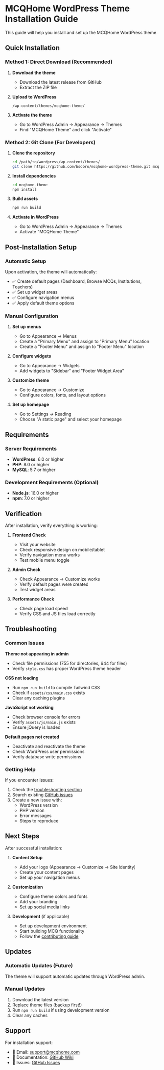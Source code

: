 # MCQHome WordPress Theme Installation Guide

This guide will help you install and set up the MCQHome WordPress theme.

## Quick Installation

### Method 1: Direct Download (Recommended)

1. **Download the theme**

   - Download the latest release from GitHub
   - Extract the ZIP file

2. **Upload to WordPress**

   ```
   /wp-content/themes/mcqhome-theme/
   ```

3. **Activate the theme**
   - Go to WordPress Admin → Appearance → Themes
   - Find "MCQHome Theme" and click "Activate"

### Method 2: Git Clone (For Developers)

1. **Clone the repository**

   ```bash
   cd /path/to/wordpress/wp-content/themes/
   git clone https://github.com/bsobro/mcqhome-wordpress-theme.git mcqhome-theme
   ```

2. **Install dependencies**

   ```bash
   cd mcqhome-theme
   npm install
   ```

3. **Build assets**

   ```bash
   npm run build
   ```

4. **Activate in WordPress**
   - Go to WordPress Admin → Appearance → Themes
   - Activate "MCQHome Theme"

## Post-Installation Setup

### Automatic Setup

Upon activation, the theme will automatically:

- ✅ Create default pages (Dashboard, Browse MCQs, Institutions, Teachers)
- ✅ Set up widget areas
- ✅ Configure navigation menus
- ✅ Apply default theme options

### Manual Configuration

1. **Set up menus**

   - Go to Appearance → Menus
   - Create a "Primary Menu" and assign to "Primary Menu" location
   - Create a "Footer Menu" and assign to "Footer Menu" location

2. **Configure widgets**

   - Go to Appearance → Widgets
   - Add widgets to "Sidebar" and "Footer Widget Area"

3. **Customize theme**

   - Go to Appearance → Customize
   - Configure colors, fonts, and layout options

4. **Set up homepage**
   - Go to Settings → Reading
   - Choose "A static page" and select your homepage

## Requirements

### Server Requirements

- **WordPress**: 6.0 or higher
- **PHP**: 8.0 or higher
- **MySQL**: 5.7 or higher

### Development Requirements (Optional)

- **Node.js**: 16.0 or higher
- **npm**: 7.0 or higher

## Verification

After installation, verify everything is working:

1. **Frontend Check**

   - Visit your website
   - Check responsive design on mobile/tablet
   - Verify navigation menu works
   - Test mobile menu toggle

2. **Admin Check**

   - Check Appearance → Customize works
   - Verify default pages were created
   - Test widget areas

3. **Performance Check**
   - Check page load speed
   - Verify CSS and JS files load correctly

## Troubleshooting

### Common Issues

**Theme not appearing in admin**

- Check file permissions (755 for directories, 644 for files)
- Verify `style.css` has proper WordPress theme header

**CSS not loading**

- Run `npm run build` to compile Tailwind CSS
- Check if `assets/css/main.css` exists
- Clear any caching plugins

**JavaScript not working**

- Check browser console for errors
- Verify `assets/js/main.js` exists
- Ensure jQuery is loaded

**Default pages not created**

- Deactivate and reactivate the theme
- Check WordPress user permissions
- Verify database write permissions

### Getting Help

If you encounter issues:

1. Check the [troubleshooting section](#troubleshooting)
2. Search existing [GitHub issues](https://github.com/bsobro/mcqhome-wordpress-theme/issues)
3. Create a new issue with:
   - WordPress version
   - PHP version
   - Error messages
   - Steps to reproduce

## Next Steps

After successful installation:

1. **Content Setup**

   - Add your logo (Appearance → Customize → Site Identity)
   - Create your content pages
   - Set up your navigation menus

2. **Customization**

   - Configure theme colors and fonts
   - Add your branding
   - Set up social media links

3. **Development** (if applicable)
   - Set up development environment
   - Start building MCQ functionality
   - Follow the [contributing guide](CONTRIBUTING.md)

## Updates

### Automatic Updates (Future)

The theme will support automatic updates through WordPress admin.

### Manual Updates

1. Download the latest version
2. Replace theme files (backup first!)
3. Run `npm run build` if using development version
4. Clear any caches

## Support

For installation support:

- 📧 Email: support@mcqhome.com
- 📖 Documentation: [GitHub Wiki](https://github.com/bsobro/mcqhome-wordpress-theme/wiki)
- 🐛 Issues: [GitHub Issues](https://github.com/bsobro/mcqhome-wordpress-theme/issues)
